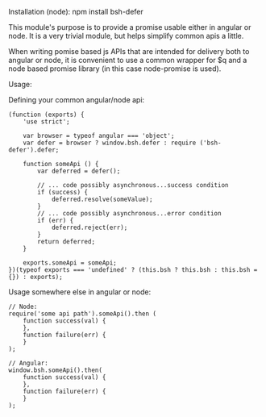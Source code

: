 Installation (node):  npm install bsh-defer

This module's purpose is to provide a promise usable either in angular or node.  It is
a very trivial module, but helps simplify common apis a little.

When writing pomise based js APIs that are intended for delivery both to angular or node,
it is convenient to use a common wrapper for $q and a node based promise library (in
this case node-promise is used).

Usage:

Defining your common angular/node api:

    (function (exports) {
        'use strict';

        var browser = typeof angular === 'object';
        var defer = browser ? window.bsh.defer : require ('bsh-defer').defer;

        function someApi () {
            var deferred = defer();

            // ... code possibly asynchronous...success condition
            if (success) {
                deferred.resolve(someValue);
            }
            // ... code possibly asynchronous...error condition
            if (err) {
                deferred.reject(err);
            }
            return deferred;
        }

        exports.someApi = someApi;
    })(typeof exports === 'undefined' ? (this.bsh ? this.bsh : this.bsh = {}) : exports);


Usage somewhere else in angular or node:

    // Node:
    require('some api path').someApi().then (
        function success(val) {
        },
        function failure(err) {
        }
    );

    // Angular:
    window.bsh.someApi().then(
        function success(val) {
        },
        function failure(err) {
        }
    );